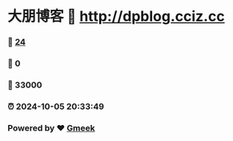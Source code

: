 # 大朋博客 :link: http://dpblog.cciz.cc 
### :page_facing_up: [24](http://dpblog.cciz.cc/tag.html) 
### :speech_balloon: 0 
### :hibiscus: 33000 
### :alarm_clock: 2024-10-05 20:33:49 
### Powered by :heart: [Gmeek](https://github.com/Meekdai/Gmeek)
